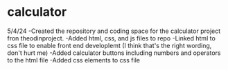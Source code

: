 # calculator

5/4/24 
    -Created the repository and coding space for the calculator project fron theodinproject.
    -Added html, css, and js files to repo
    -Linked html to css file to enable front end developlemt (I think that's the right wording, don't hurt me) 
    -Added calculator buttons including numbers and operators to the html file
    -Added css elements to css file 
